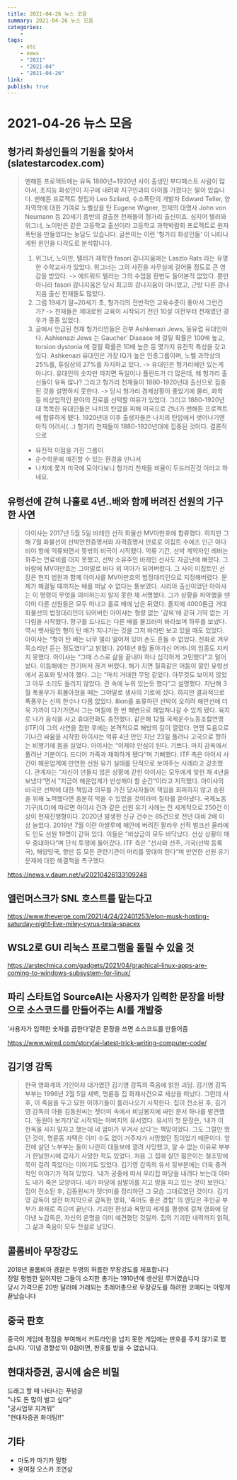 ```yaml
---
title: 2021-04-26 뉴스 모음
summary: 2021-04-26 뉴스 모음
categories:
    - 
tags:
    - etc
    - news
    - "2021"
    - "2021-04"
    - "2021-04-26"
link: 
publish: true
---
```


# 2021-04-26 뉴스 모음

## 헝가리 화성인들의 기원을 찾아서 (slatestarcodex.com)

> 맨해튼 프로젝트에는 유독 1880년~1920년 사이 출생인 부다페스트 사람이 많아서, 초지능 화성인이 지구에 내려와 지구인과의 아이를 가졌다는 말이 있습니다.
> 맨해튼 프로젝트 창립자 Leo Szilard, 수소폭탄의 개발자 Edward Teller, 양자역학에 대한 기여로 노벨상을 탄 Eugene Wigner, 천재의 대명사 John von Neumann 등 20세기 중반의 걸출한 천재들이 헝가리 출신이죠.
> 심지어 텔러와 위그너, 노이만은 같은 고등학교 출신이라 고등학교 과학박람회 프로젝트로 원자폭탄을 만들었다는 농담도 있습니다.
> 글쓴이는 이런 '헝가리 화성인들' 이 나타나게된 원인을 다각도로 분석합니다.
> 1. 위그너, 노이만, 텔러가 재학한 fasori 감나지움에는 Laszlo Rats 라는 유명한 수학교사가 있었다. 위그너는 그의 사진을 사무실에 걸어둘 정도로 큰 영감을 받았다.
>    -> 에드워드 텔러는 그의 수업을 한번도 들어본적 없었다. 뿐만 아니라 fasori 감나지움은 당시 최고의 감나지움이 아니었고, 근방 다른 감나지움 출신 천재들도 많았다.
> 2. 그럼 19세기 말~20세기 초, 헝가리의 전반적인 교육수준이 좋아서 그런건가?
>    -> 천재들은 제대로된 교육이 시작되기 전인 10살 이전부터 천재였던 경우가 종종 있었다.
> 3. 글에서 언급된 천재 헝가리인들은 전부 Ashkenazi Jews, 동유럽 유대인이다. Ashkenazi Jews 는 Gaucher’ Disease 에 걸릴 확률은 100배 높고, torsion dystonia 에 걸릴 확률은 10배 높은 등 몇가지 유전적 특성을 갖고 있다. Ashkenazi 유대인은 가장 IQ가 높은 인종그룹이며, 노벨 과학상의 25%를, 튜링상의 27%를 차지하고 있다.
>    -> 유대인은 헝가리에만 있는게 아니다. 유대인의 숫자만 따지면 독일이나 폴란드가 더 많은데, 왜 헝가리 출신들이 유독 많나? 그리고 헝가리 천재들이 1880-1920년대 출신으로 집중된 것을 설명하지 못한다.
>    -> 당시 헝가리 경제상황이 좋았기에 물리, 화학 등 비상업적인 분야의 진로를 선택할 여유가 있었다.
> 그리고 1880-1920년대 똑똑한 유대인들은 나치의 탄압을 피해 미국으로 건너가 맨해튼 프로젝트에 합류하게 됐다.
> 1920년대 이후 출생자들은 나치의 탄압에서 벗어나기엔 아직 어려서(...) 헝가리 천재들이 1880-1920년대에 집중된 것이다.
> 결론적으로 
> * 유전적 이점을 가진 그룹이 
> * 순수학문에 매진할 수 있는 환경을 만나서
> * 나치에 쫓겨 미국에 모이다보니 헝가리 천재들 비율이 두드러진것
> 이라고 하네요.

## 유령선에 갇혀 나홀로 4년..배와 함께 버려진 선원의 기구한 사연

> 아이샤는 2017년 5월 5일 바레인 선적 화물선 MV아만호에 합류했다. 하지만 그해 7월 화물선이 선박안전증명서와 자격증명서 만료로 이집트 수에즈 인근 아다비야 항에 억류되면서 뜻밖의 비극이 시작됐다.
> 억류 기간, 선박 계약자인 레바논 화주는 연료비를 대지 못했고, 선박 소유주인 바레인 선사도 자금난에 빠졌다. 그 바람에 MV아만호는 그야말로 바다 위 미아가 되어버렸다. 그 사이 이집트인 선장은 현지 법원과 함께 아이샤를 MV아만호의 법정대리인으로 지정해버렸다. 문제가 해결될 때까지는 배를 떠날 수 없다는 통보였다.
> 시리아 출신이었던 아이샤는 이 명령이 무엇을 의미하는지 알지 못한 채 서명했다. 그가 상황을 파악했을 땐 이미 다른 선원들은 모두 떠나고 홀로 배에 남은 뒤였다. 졸지에 4000톤급 거대 화물선의 법정대리인이 되어버린 아이샤는 형량 없는 '감옥'에 갇혀 기약 없는 기다림을 시작했다.
> 항구를 드나드는 다른 배를 물끄러미 바라보며 하루를 보냈다. 역시 뱃사람인 형이 탄 배가 지나가는 것을 그저 바라만 보고 있을 때도 있었다. 아이샤는 “형이 탄 배는 너무 멀리 떨어져 있어 손도 흔들 수 없었다. 전화로 겨우 목소리만 듣는 정도였다”고 밝혔다. 2018년 8월 돌아가신 어머니의 임종도 지키지 못했다. 아이샤는 “그때 스스로 삶을 끝내야 하나 심각하게 고민했다”고 털어놨다.
> 이듬해에는 전기마저 끊겨 버렸다. 해가 지면 칠흑같은 어둠이 깔린 유령선에서 공포와 맞서야 했다. 그는 “마치 거대한 무덤 같았다. 아무것도 보이지 않았고 아무 소리도 들리지 않았다. 관 속에 누워 있는듯 했다”고 설명했다.
> 지난해 3월 폭풍우가 휘몰아쳤을 때는 그야말로 생사의 기로에 섰다. 하지만 결과적으로 폭풍우는 신의 한수나 다름 없었다. 8km를 표류하던 선박이 오히려 해안선에 더욱 가까이 다가가면서 그는 며칠에 한 번 해변으로 헤엄쳐나갈 수 있게 됐다. 육지로 나가 음식을 사고 휴대전화도 충전했다.
> 같은해 12월 국제운수노동조합연맹(ITF)이 그의 사연을 접한 후에는 본격적으로 해방의 길이 열렸다. 연맹 도움으로 기나긴 싸움을 시작한 아이샤는 억류 4년 만인 지난 23일 풀려나 고국으로 향하는 비행기에 몸을 실었다. 아이샤는 “이제야 안심이 된다. 기쁘다. 마치 감옥에서 풀려난 기분이다. 드디어 가족과 재회하게 됐다“며 기뻐했다.
> ITF 측은 아이샤 사건이 해운업계에 만연한 선원 유기 실태를 단적으로 보여주는 사례라고 강조했다. 관계자는 ”자신이 만들지 않은 상황에 갇힌 아이샤는 모두에게 잊힌 채 4년을 보냈다“면서 ”지금이 해운업계가 반성해야 할 순간“이라고 지적했다. 아이샤의 비극은 선박에 대한 책임과 의무를 가진 당사자들이 책임을 회피하지 않고 송환을 위해 노력했다면 충분히 막을 수 있었을 것이라며 질타를 쏟아냈다.
> 국제노동기구(ILO)에 따르면 아이샤 건과 같은 선원 유기 사례는 전 세계적으로 250건 이상이 현재진행형이다. 2020년 발생한 신규 건수는 85건으로 전년 대비 2배 이상 늘었다. 2019년 7월 이란 아쌀루예 해안에 버려진 팔라우 선적 벌크선 울라에도 인도 선원 19명이 갇혀 있다. 이들은 ”비상금이 모두 바닥났다. 선상 상황이 매우 중대하다“며 단식 투쟁에 들어갔다. ITF 측은 ”선사와 선주, 기국(선박 등록국), 해양당국, 항만 등 모든 관련기관이 머리를 맞대야 한다“며 만연한 선원 유기 문제에 대한 해결책을 촉구했다.

<https://news.v.daum.net/v/20210426133109248>

## 앨런머스크가 SNL 호스트를 맡는다고

<https://www.theverge.com/2021/4/24/22401253/elon-musk-hosting-saturday-night-live-miley-cyrus-tesla-spacex>

## WSL2로 GUI 리눅스 프로그램을 돌릴 수 있을 것

<https://arstechnica.com/gadgets/2021/04/graphical-linux-apps-are-coming-to-windows-subsystem-for-linux/>

## 파리 스타트업 SourceAI는 사용자가 입력한 문장을 바탕으로 소스코드를 만들어주는 AI를 개발중

‘사용자가 입력한 숫자를 곱한다’같은 문장을 쓰면 소스코드를 만들어줌

<https://www.wired.com/story/ai-latest-trick-writing-computer-code/>

## 김기영 감독

> 한국 영화계의 기인이자 대가였던 김기영 감독의 죽음에 얽힌 괴담.
> 김기영 감독 부부는 1998년 2월 5일 새벽, 명륜동 집 화재사건으로 세상을 떠났다.
> 그런데 사후, 이 죽음을 두고 묘한 이야기들이 흘러나오기 시작한다.
> 집이 전소된 후, 김기영 감독의 아들 김동원씨는 잿더미 속에서 비닐봉지에 싸인 문서 하나를 발견했다.
> ‘동원아 보거라’로 시작되는 아버지의 유서였다.
> 유서의 첫 문장은, ‘내가 이 한옥을 사지 말자고 했는데 네 엄마가 우겨서 샀다’는 책망이었다.
> 그도 그럴만 했던 것이, 명륜동 자택은 이미 수도 없이 거주자가 사망했던 집이었기 때문이다.
> 앞전에 살던 노부부는 둘이 나란히 대들보에 깔려 사망했고, 알 수 없는 이유로 부부가 한날한시에 갑자기 사망한 적도 있었다.
> 처음 그 집에 살던 젊은이는 철조망에 목이 걸려 죽었다는 이야기도 있었다.
> 김기영 감독의 유서 뒷부분에는 더욱 충격적인 이야기가 적혀 있었다.
> ‘내가 공중에 떠서 우리집 마당을 내려다 보는데 아마도 내가 죽은 모양이다. 네가 마당에 삼발이를 치고 땅을 파고 있는 것이 보인다.’
> 집이 전소된 후, 김동원씨가 잿더미를 정리하던 그 모습 그대로였던 것이다.
> 김기영 감독이 생전 마지막으로 감독한 영화, '죽어도 좋은 경험' 의 엔딩은 주인공 부부가 화재로 죽으며 끝난다.
> 기괴한 환상과 욕망의 세계를 평생에 걸쳐 영화에 담아낸 노감독은, 자신의 운명을 이미 예견했던 것일까.
> 집의 기괴한 내력까지 얽혀, 그 삶과 죽음이 모두 전설로 남았다.

## 콜롬비아 무장강도

2018년 콜롬비아 경찰은 두명의 허름한 무장강도를 체포합니다  
정말 평범한 일이지만 그들이 소지한 총기는 1910년에 생산된 루거였습니다  
당시 가격으론 20만 달러에 거래되는 초레어총으로 무장강도를 하려한 코메디는 이렇게 끝났습니다

## 중국 판호

중국이 게임에 평점을 부여해서 커트라인을 넘지 못한 게임에는 판호를 주지 않기로 했습니다. '이념 경향성'이 0점이면, 판호를 받을 수 없습니다.

## 현대차증권, 공시에 숨은 비밀

드래그 할 때 나타나는 푸념글  
"나도 돈 많이 벌고 싶다"  
"공시업무 지겨워"  
"현대차증권 화이팅!!"

## 기타

- 마도카 마기카 밀항
- 윤여정 오스카 조연상
